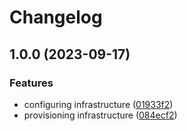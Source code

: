 # Changelog

## 1.0.0 (2023-09-17)


### Features

* configuring infrastructure ([01933f2](https://github.com/flaviassantos/simple-nodejs-app/commit/01933f2f17529c1bfe31ac41a96e99f3a2a73e56))
* provisioning infrastructure ([084ecf2](https://github.com/flaviassantos/simple-nodejs-app/commit/084ecf2a5b682fe8a374d4019b6ea7348e20a54d))
